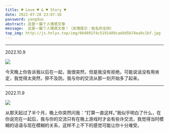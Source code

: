 ```yaml
---
title: ♥ Love ♥ & ♥ Story ♥
date: 2022-07-28 23:07:16
password: yangduo
abstract: 这是一篇个人情感文章
message:  这是一篇个人情感文章！（友情提示：姓名的全拼）
top_img: http://js.hnlyx.top/img/064891f4c5191489caddd5b74ea9c1bf.jpg
---
```


------

2022.10.9

![](http://js.hnlyx.top/2022/11/19/16688407218482.jpg)

  今天晚上你告诉我以后在一起，我很突然，但是我没有拒绝。可能说话没有用肯定，我觉得太突然，猝不及防。我与你的交流从那一刻开始多了起来。

------

2022.11.9

![](http://js.hnlyx.top/2022/11/19/16688407697671.jpg)

从那天起过了半个月，晚上你突然问我：“打算一直这样。”我似乎明白了什么，在你说完在一起后，我与你的交流只有在晚上游戏时才会有些许交流，我觉得当时模糊的话语与现在模糊的关系，这样不上不下的感觉可能让你十分难受。

